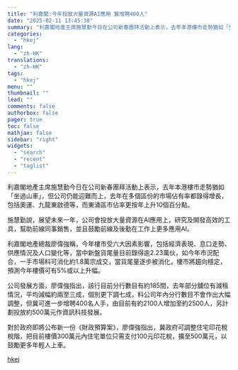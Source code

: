 ```yaml
---
title: "利嘉閣:今年投放大量資源AI應用 冀增聘400人"
date: "2025-02-11 13:45:38"
summary: "利嘉閣地產主席施慧勤今日在公司新春團拜活動上表示，去年本港樓市走勢猶如「坐過山車」，但公司仍能迎難而..."
categories:
  - "hkej"
lang:
  - "zh-HK"
translations:
  - "zh-HK"
tags:
  - "hkej"
menu: ""
thumbnail: ""
lead: ""
comments: false
authorbox: false
pager: true
toc: false
mathjax: false
sidebar: "right"
widgets:
  - "search"
  - "recent"
  - "taglist"
---
```


利嘉閣地產主席施慧勤今日在公司新春團拜活動上表示，去年本港樓市走勢猶如「坐過山車」，但公司仍能迎難而上，去年在多個區份的市場佔有率都錄得增長，包括奧運、九龍東啟德等，而東涌區市佔率更按年上升10個百分點。

施慧勤說，展望未來一年，公司會投放大量資源在AI應用上，研究及開發高效的工具，幫助前線同事銷售，並且鼓勵前線及後勤在工作上更多應用AI。

利嘉閣地產總裁廖偉強稱，今年樓市受六大因素影響，包括經濟表現、息口走勢、供應情況及人口變化等，當中新盤貨尾量目前錄得逾2.23萬伙，如今年市況配合，一手市場料可消化約1.8萬宗成交，當貨尾量逐步被消化，樓市將趨向穩定，預測今年樓價可有5%或以上升幅。

公司發展方面，廖偉強指出，該行目前分行數目有約185間，去年部分舖位有減租情況，平均減幅約兩至三成，個別更下調七成，料公司年內分行數目不會作出大幅調整，但冀可進一步增聘400名人手，由目前有約2100人增加至約2500人，另計劃投放約500萬元作資訊科技發展。

對於政府即將公布新一份《財政預算案》，廖偉強指出，冀政府可調整住宅印花稅稅階，把目前樓價300萬元內住宅單位只需支付100元印花稅，擴至500萬元，以鼓勵更多年輕人上車。

[hkej](https://www2.hkej.com/instantnews/property/article/3997054/%E5%88%A9%E5%98%89%E9%96%A3%3A%E4%BB%8A%E5%B9%B4%E6%8A%95%E6%94%BE%E5%A4%A7%E9%87%8F%E8%B3%87%E6%BA%90AI%E6%87%89%E7%94%A8+%E5%86%80%E5%A2%9E%E8%81%98400%E4%BA%BA)
